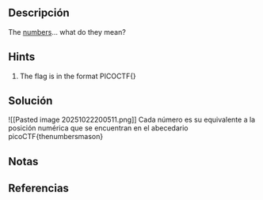 ## Descripción 
The [numbers](https://jupiter.challenges.picoctf.org/static/f209a32253affb6f547a585649ba4fda/the_numbers.png)... what do they mean?
## Hints
1. The flag is in the format PICOCTF{}
## Solución
![[Pasted image 20251022200511.png]]
Cada número es su equivalente a la posición numérica que se encuentran en el abecedario
picoCTF{thenumbersmason}
## Notas

## Referencias
